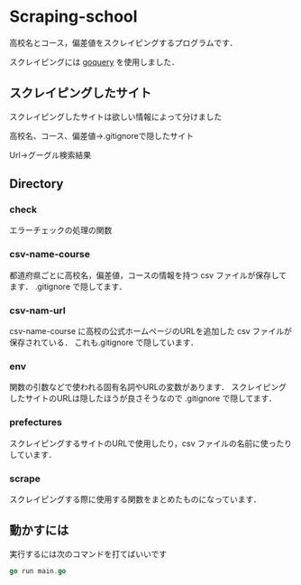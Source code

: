 # Scraping-school

高校名とコース，偏差値をスクレイピングするプログラムです．

スクレイピングには [goquery](https://github.com/PuerkitoBio/goquery) を使用しました．


## スクレイピングしたサイト

スクレイピングしたサイトは欲しい情報によって分けました

高校名、コース、偏差値→.gitignoreで隠したサイト

Url→グーグル検索結果


## Directory
### check
エラーチェックの処理の関数

### csv-name-course
都道府県ごとに高校名，偏差値，コースの情報を持つ csv ファイルが保存してます．
.gitignore で隠してます．

### csv-nam-url
csv-name-course に高校の公式ホームページのURLを追加した csv ファイルが保存されている．
これも.gitignore で隠しています．

### env
関数の引数などで使われる固有名詞やURLの変数があります．
スクレイピングしたサイトのURLは隠したほうが良さそうなので .gitignore で隠してます．

### prefectures
スクレイピングするサイトのURLで使用したり，csv ファイルの名前に使ったりしています．

### scrape
スクレイピングする際に使用する関数をまとめたものになっています．

## 動かすには
実行するには次のコマンドを打てばいいです

``` go
go run main.go
```


